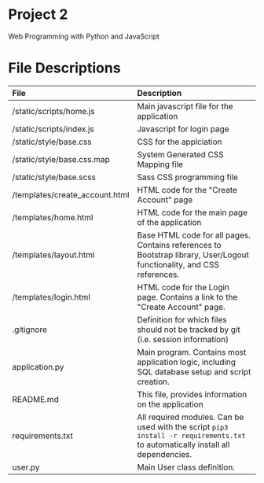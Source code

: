 # Project 2

Web Programming with Python and JavaScript

# File Descriptions

| File | Description |
| :--- | :--- | 
| /static/scripts/home.js | Main javascript file for the application |
| /static/scripts/index.js | Javascript for login page |
| /static/style/base.css | CSS for the applciation |
| /static/style/base.css.map | System Generated CSS Mapping file | 
| /static/style/base.scss | Sass CSS programming file | 
| /templates/create_account.html | HTML code for the "Create Account" page
| /templates/home.html | HTML code for the main page of the application
| /templates/layout.html | Base HTML code for all pages. Contains references to Bootstrap library, User/Logout functionality, and CSS references.
| /templates/login.html | HTML code for the Login page. Contains a link to the "Create Account" page.
| .gitignore | Definition for which files should not be tracked by git (i.e. session information)
| application.py | Main program. Contains most application logic, including SQL database setup and script creation. 
| README.md | This file, provides information on the application
| requirements.txt | All required modules. Can be used with the script ```pip3 install -r requirements.txt``` to automatically install all dependencies.
| user.py | Main User class definition.